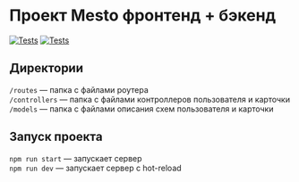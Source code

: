 # Проект Mesto фронтенд + бэкенд

[![Tests](https://github.com/mmv-774/express-mesto-gha/actions/workflows/tests-13-sprint.yml/badge.svg)](https://github.com/mmv-774/express-mesto-gha/actions/workflows/tests-13-sprint.yml) [![Tests](https://github.com/mmv-774/express-mesto-gha/actions/workflows/tests-14-sprint.yml/badge.svg)](https://github.com/mmv-774/express-mesto-gha/actions/workflows/tests-14-sprint.yml)

## Директории

`/routes` — папка с файлами роутера  
`/controllers` — папка с файлами контроллеров пользователя и карточки   
`/models` — папка с файлами описания схем пользователя и карточки   

## Запуск проекта

`npm run start` — запускает сервер   
`npm run dev` — запускает сервер с hot-reload
